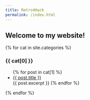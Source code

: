 ```yaml
---
title: Retro4Hack
permalink: /index.html
---
```

## Welcome to my website!
{% for cat in site.categories %}
  <h3>{{ cat[0] }}</h3>
  <ul>
    {% for post in cat[1] %}
      <li><a href="{{ post.url }}">{{ post.title }}</a></li>
      {{ post.excerpt }}
    {% endfor %}
  </ul>
{% endfor %}
